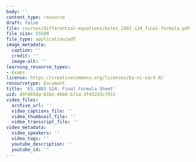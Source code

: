```yaml
---
body: ''
content_type: resource
draft: false
file: courses/differential-equations/mites_1803_s24_final-formula.pdf
file_size: 55588
file_type: application/pdf
image_metadata:
  caption: ''
  credit: ''
  image-alt: ''
learning_resource_types:
- Exams
license: https://creativecommons.org/licenses/by-nc-sa/4.0/
resourcetype: Document
title: 'ES.1803 S24: Final Formula Sheet'
uid: 49fd658a-01bb-4bb6-b71a-3f452d3cf915
video_files:
  archive_url: ''
  video_captions_file: ''
  video_thumbnail_file: ''
  video_transcript_file: ''
video_metadata:
  video_speakers: ''
  video_tags: ''
  youtube_description: ''
  youtube_id: ''
---
```

